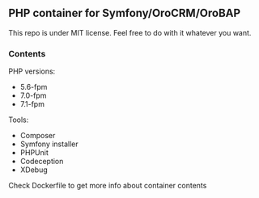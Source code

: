 ## PHP container for Symfony/OroCRM/OroBAP

This repo is under MIT license. Feel free to do with it whatever you want.

### Contents

PHP versions:
- 5.6-fpm
- 7.0-fpm
- 7.1-fpm

Tools:
- Composer
- Symfony installer
- PHPUnit
- Codeception
- XDebug

Check Dockerfile to get more info about container contents
